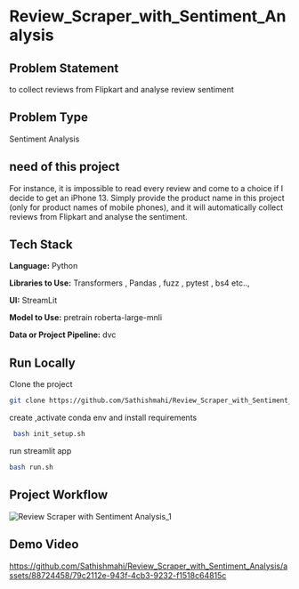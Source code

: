 # Review_Scraper_with_Sentiment_Analysis

## Problem Statement

to collect reviews from Flipkart and analyse review sentiment

## Problem Type

Sentiment Analysis 

## need of this project


For instance, it is impossible to read every review and come to a choice if I decide to get an iPhone 13. Simply provide the product name in this project (only for product names of mobile phones), and it will automatically collect reviews from Flipkart and analyse the sentiment.

## Tech Stack

**Language:** Python

**Libraries to Use:** Transformers , Pandas , fuzz , pytest , bs4 etc..,

**UI:** StreamLit

**Model to Use:** pretrain roberta-large-mnli

**Data or Project Pipeline:** dvc


## Run Locally


Clone the project

```bash
git clone https://github.com/Sathishmahi/Review_Scraper_with_Sentiment_Analysis.git
```

create ,activate conda env and install requirements   

```bash
 bash init_setup.sh 
```
run streamlit app

```bash
bash run.sh
```

## Project Workflow

![Review Scraper with Sentiment Analysis_1](https://github.com/Sathishmahi/Review_Scraper_with_Sentiment_Analysis/assets/88724458/6cd4cc70-2dfe-423c-85b2-7b80d4aaa217)


## Demo Video

https://github.com/Sathishmahi/Review_Scraper_with_Sentiment_Analysis/assets/88724458/79c2112e-943f-4cb3-9232-f1518c64815c

